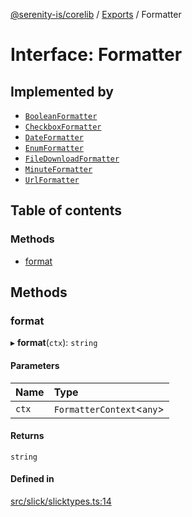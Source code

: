 [@serenity-is/corelib](../README.md) / [Exports](../modules.md) / Formatter

# Interface: Formatter

## Implemented by

- [`BooleanFormatter`](../classes/BooleanFormatter.md)
- [`CheckboxFormatter`](../classes/CheckboxFormatter.md)
- [`DateFormatter`](../classes/DateFormatter.md)
- [`EnumFormatter`](../classes/EnumFormatter.md)
- [`FileDownloadFormatter`](../classes/FileDownloadFormatter.md)
- [`MinuteFormatter`](../classes/MinuteFormatter.md)
- [`UrlFormatter`](../classes/UrlFormatter.md)

## Table of contents

### Methods

- [format](Formatter.md#format)

## Methods

### format

▸ **format**(`ctx`): `string`

#### Parameters

| Name | Type |
| :------ | :------ |
| `ctx` | `FormatterContext`<`any`\> |

#### Returns

`string`

#### Defined in

[src/slick/slicktypes.ts:14](https://github.com/serenity-is/serenity/blob/master/packages/corelib/src/slick/slicktypes.ts#L14)
